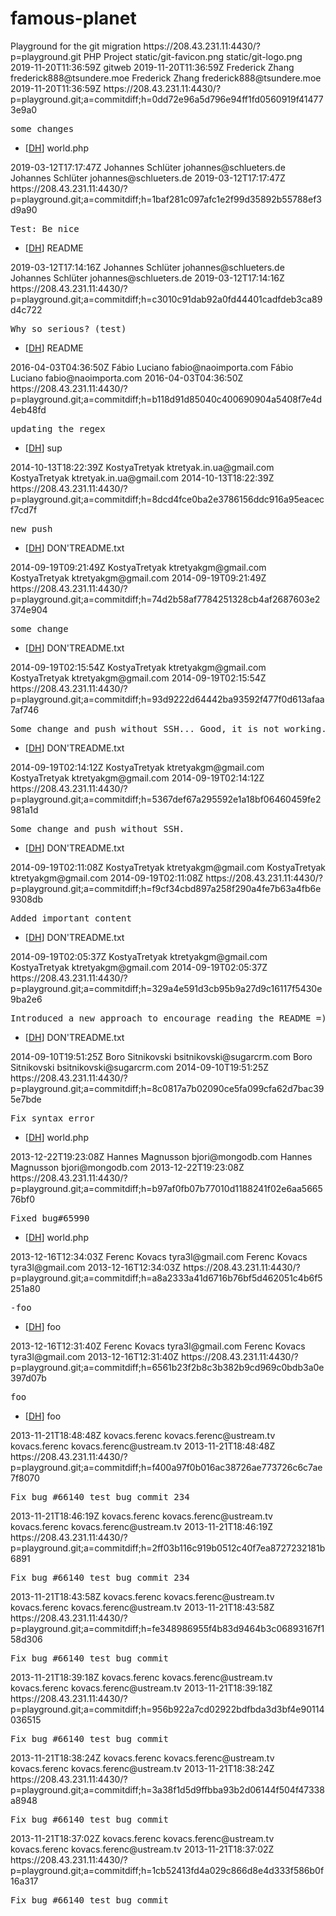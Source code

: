 # famous-planet
<?xml version="1.0" encoding="utf-8"?>
<feed xmlns="http://www.w3.org/2005/Atom">
<title>208.43.231.11 Git - playground.git/atom log</title>
<subtitle>Playground for the git migration</subtitle>
<link rel="alternate" type="text/html" href="https://208.43.231.11:4430/?p=playground.git;a=summary" />
<link rel="self" type="application/atom+xml" href="https://208.43.231.11:4430/?p=playground.git;a=atom" />
<id>https://208.43.231.11:4430/?p=playground.git</id>
<author><name>PHP Project</name></author>
<icon>static/git-favicon.png</icon>
<logo>static/git-logo.png</logo>
<updated>2019-11-20T11:36:59Z</updated>
<generator version='2.11.0/2.11.0'>gitweb</generator>
<entry>
<title type="html">some changes</title>
<updated>2019-11-20T11:36:59Z</updated>
<author>
<name>Frederick Zhang</name>
<email>frederick888@tsundere.moe</email>
</author>
<contributor>
<name>Frederick Zhang</name>
<email>frederick888@tsundere.moe</email>
</contributor>
<published>2019-11-20T11:36:59Z</published>
<link rel="alternate" type="text/html" href="https://208.43.231.11:4430/?p=playground.git;a=commitdiff;h=0dd72e96a5d796e94ff1fd0560919f414773e9a0" />
<id>https://208.43.231.11:4430/?p=playground.git;a=commitdiff;h=0dd72e96a5d796e94ff1fd0560919f414773e9a0</id>
<content type="xhtml" xml:base="https://208.43.231.11:4430/">
<div xmlns="http://www.w3.org/1999/xhtml">
<pre>
some changes
</pre><ul>
<li>[<a href="https://208.43.231.11:4430/?p=playground.git;a=blobdiff;f=world.php;fp=world.php;h=4293c316db6c2cf839af7519152e04026c3c2256;hp=a6533c0f053ff9441d3da03391bb4938e0bb2022;hb=0dd72e96a5d796e94ff1fd0560919f414773e9a0;hpb=1baf281c097afc1e2f99d35892b55788ef3d9a90"title="diff">D</a><a href="https://208.43.231.11:4430/?p=playground.git;a=history;f=world.php;h=0dd72e96a5d796e94ff1fd0560919f414773e9a0" title="history">H</a>] world.php</li>
</ul>
</div>
</content>
</entry>
<entry>
<title type="html">Test: Be nice</title>
<updated>2019-03-12T17:17:47Z</updated>
<author>
<name>Johannes Schlüter</name>
<email>johannes@schlueters.de</email>
</author>
<contributor>
<name>Johannes Schlüter</name>
<email>johannes@schlueters.de</email>
</contributor>
<published>2019-03-12T17:17:47Z</published>
<link rel="alternate" type="text/html" href="https://208.43.231.11:4430/?p=playground.git;a=commitdiff;h=1baf281c097afc1e2f99d35892b55788ef3d9a90" />
<id>https://208.43.231.11:4430/?p=playground.git;a=commitdiff;h=1baf281c097afc1e2f99d35892b55788ef3d9a90</id>
<content type="xhtml" xml:base="https://208.43.231.11:4430/">
<div xmlns="http://www.w3.org/1999/xhtml">
<pre>
Test: Be nice
</pre><ul>
<li>[<a href="https://208.43.231.11:4430/?p=playground.git;a=blobdiff;f=README;fp=README;h=680afe560ba41eb8c624a6e6d8c5f038acca6471;hp=9094c7c6aad52a62ff9c16b93e28aefc6417315a;hb=1baf281c097afc1e2f99d35892b55788ef3d9a90;hpb=c3010c91dab92a0fd44401cadfdeb3ca89d4c722" title="diff">D</a><a href="https://208.43.231.11:4430/?p=playground.git;a=history;f=README;h=1baf281c097afc1e2f99d35892b55788ef3d9a90" title="history">H</a>] README</li>
</ul>
</div>
</content>
</entry>
<entry>
<title type="html">Why so serious? (test)</title>
<updated>2019-03-12T17:14:16Z</updated>
<author>
<name>Johannes Schlüter</name>
<email>johannes@schlueters.de</email>
</author>
<contributor>
<name>Johannes Schlüter</name>
<email>johannes@schlueters.de</email>
</contributor>
<published>2019-03-12T17:14:16Z</published>
<link rel="alternate" type="text/html" href="https://208.43.231.11:4430/?p=playground.git;a=commitdiff;h=c3010c91dab92a0fd44401cadfdeb3ca89d4c722" />
<id>https://208.43.231.11:4430/?p=playground.git;a=commitdiff;h=c3010c91dab92a0fd44401cadfdeb3ca89d4c722</id>
<content type="xhtml" xml:base="https://208.43.231.11:4430/">
<div xmlns="http://www.w3.org/1999/xhtml">
<pre>
Why so serious? (test)
</pre><ul>
<li>[<a href="https://208.43.231.11:4430/?p=playground.git;a=blobdiff;f=README;fp=README;h=9094c7c6aad52a62ff9c16b93e28aefc6417315a;hp=d19d464976976c22fd8e478bcbcbe74f2a429cf5;hb=c3010c91dab92a0fd44401cadfdeb3ca89d4c722;hpb=b118d91d85040c400690904a5408f7e4d4eb48fd" title="diff">D</a><a href="https://208.43.231.11:4430/?p=playground.git;a=history;f=README;h=c3010c91dab92a0fd44401cadfdeb3ca89d4c722" title="history">H</a>] README</li>
</ul>
</div>
</content>
</entry>
<entry>
<title type="html">updating the regex</title>
<updated>2016-04-03T04:36:50Z</updated>
<author>
<name>Fábio Luciano</name>
<email>fabio@naoimporta.com</email>
</author>
<contributor>
<name>Fábio Luciano</name>
<email>fabio@naoimporta.com</email>
</contributor>
<published>2016-04-03T04:36:50Z</published>
<link rel="alternate" type="text/html" href="https://208.43.231.11:4430/?p=playground.git;a=commitdiff;h=b118d91d85040c400690904a5408f7e4d4eb48fd" />
<id>https://208.43.231.11:4430/?p=playground.git;a=commitdiff;h=b118d91d85040c400690904a5408f7e4d4eb48fd</id>
<content type="xhtml" xml:base="https://208.43.231.11:4430/">
<div xmlns="http://www.w3.org/1999/xhtml">
<pre>
updating the regex
</pre><ul>
<li>[<a href="https://208.43.231.11:4430/?p=playground.git;a=blobdiff;f=sup;fp=sup;h=b9f4d381c415ce1e996aa1a558c7205f0b249613;hp=c08af5516f3d5dee0539b8a4cccc225c11a37f16;hb=b118d91d85040c400690904a5408f7e4d4eb48fd;hpb=8dcd4fce0ba2e3786156ddc916a95eacecf7cd7f" title="diff">D</a><a href="https://208.43.231.11:4430/?p=playground.git;a=history;f=sup;h=b118d91d85040c400690904a5408f7e4d4eb48fd" title="history">H</a>] sup</li>
</ul>
</div>
</content>
</entry>
<entry>
<title type="html">new push</title>
<updated>2014-10-13T18:22:39Z</updated>
<author>
<name>KostyaTretyak</name>
<email>ktretyak.in.ua@gmail.com</email>
</author>
<contributor>
<name>KostyaTretyak</name>
<email>ktretyak.in.ua@gmail.com</email>
</contributor>
<published>2014-10-13T18:22:39Z</published>
<link rel="alternate" type="text/html" href="https://208.43.231.11:4430/?p=playground.git;a=commitdiff;h=8dcd4fce0ba2e3786156ddc916a95eacecf7cd7f" />
<id>https://208.43.231.11:4430/?p=playground.git;a=commitdiff;h=8dcd4fce0ba2e3786156ddc916a95eacecf7cd7f</id>
<content type="xhtml" xml:base="https://208.43.231.11:4430/">
<div xmlns="http://www.w3.org/1999/xhtml">
<pre>
new push
</pre><ul>
<li>[<a href="https://208.43.231.11:4430/?p=playground.git;a=blobdiff;f=DON%27TREADME.txt;fp=DON%27TREADME.txt;h=bf941c41de5de74574b3c458d5d38d753c56b2c6;hp=a558abf372c3c235405e986c1e7df62358701456;hb=8dcd4fce0ba2e3786156ddc916a95eacecf7cd7f;hpb=74d2b58af7784251328cb4af2687603e2374e904" title="diff">D</a><a href="https://208.43.231.11:4430/?p=playground.git;a=history;f=DON%27TREADME.txt;h=8dcd4fce0ba2e3786156ddc916a95eacecf7cd7f" title="history">H</a>] DON&#39;TREADME.txt</li>
</ul>
</div>
</content>
</entry>
<entry>
<title type="html">some change</title>
<updated>2014-09-19T09:21:49Z</updated>
<author>
<name>KostyaTretyak</name>
<email>ktretyakgm@gmail.com</email>
</author>
<contributor>
<name>KostyaTretyak</name>
<email>ktretyakgm@gmail.com</email>
</contributor>
<published>2014-09-19T09:21:49Z</published>
<link rel="alternate" type="text/html" href="https://208.43.231.11:4430/?p=playground.git;a=commitdiff;h=74d2b58af7784251328cb4af2687603e2374e904" />
<id>https://208.43.231.11:4430/?p=playground.git;a=commitdiff;h=74d2b58af7784251328cb4af2687603e2374e904</id>
<content type="xhtml" xml:base="https://208.43.231.11:4430/">
<div xmlns="http://www.w3.org/1999/xhtml">
<pre>
some change
</pre><ul>
<li>[<a href="https://208.43.231.11:4430/?p=playground.git;a=blobdiff;f=DON%27TREADME.txt;fp=DON%27TREADME.txt;h=a558abf372c3c235405e986c1e7df62358701456;hp=45235644d6eb18a8c98badd70bb500483f0d891e;hb=74d2b58af7784251328cb4af2687603e2374e904;hpb=93d9222d64442ba93592f477f0d613afaa7af746" title="diff">D</a><a href="https://208.43.231.11:4430/?p=playground.git;a=history;f=DON%27TREADME.txt;h=74d2b58af7784251328cb4af2687603e2374e904" title="history">H</a>] DON&#39;TREADME.txt</li>
</ul>
</div>
</content>
</entry>
<entry>
<title type="html">Some change and push without SSH... Good, it is not working. Work only via SSH.</title>
<updated>2014-09-19T02:15:54Z</updated>
<author>
<name>KostyaTretyak</name>
<email>ktretyakgm@gmail.com</email>
</author>
<contributor>
<name>KostyaTretyak</name>
<email>ktretyakgm@gmail.com</email>
</contributor>
<published>2014-09-19T02:15:54Z</published>
<link rel="alternate" type="text/html" href="https://208.43.231.11:4430/?p=playground.git;a=commitdiff;h=93d9222d64442ba93592f477f0d613afaa7af746" />
<id>https://208.43.231.11:4430/?p=playground.git;a=commitdiff;h=93d9222d64442ba93592f477f0d613afaa7af746</id>
<content type="xhtml" xml:base="https://208.43.231.11:4430/">
<div xmlns="http://www.w3.org/1999/xhtml">
<pre>
Some change and push without SSH... Good, it is not working. Work only via SSH.
</pre><ul>
<li>[<a href="https://208.43.231.11:4430/?p=playground.git;a=blobdiff;f=DON%27TREADME.txt;fp=DON%27TREADME.txt;h=45235644d6eb18a8c98badd70bb500483f0d891e;hp=bd49506f9f9b83a0aae2982f9c6d52ac01e247c9;hb=93d9222d64442ba93592f477f0d613afaa7af746;hpb=5367def67a295592e1a18bf06460459fe2981a1d" title="diff">D</a><a href="https://208.43.231.11:4430/?p=playground.git;a=history;f=DON%27TREADME.txt;h=93d9222d64442ba93592f477f0d613afaa7af746" title="history">H</a>] DON&#39;TREADME.txt</li>
</ul>
</div>
</content>
</entry>
<entry>
<title type="html">Some change and push without SSH.</title>
<updated>2014-09-19T02:14:12Z</updated>
<author>
<name>KostyaTretyak</name>
<email>ktretyakgm@gmail.com</email>
</author>
<contributor>
<name>KostyaTretyak</name>
<email>ktretyakgm@gmail.com</email>
</contributor>
<published>2014-09-19T02:14:12Z</published>
<link rel="alternate" type="text/html" href="https://208.43.231.11:4430/?p=playground.git;a=commitdiff;h=5367def67a295592e1a18bf06460459fe2981a1d" />
<id>https://208.43.231.11:4430/?p=playground.git;a=commitdiff;h=5367def67a295592e1a18bf06460459fe2981a1d</id>
<content type="xhtml" xml:base="https://208.43.231.11:4430/">
<div xmlns="http://www.w3.org/1999/xhtml">
<pre>
Some change and push without SSH.
</pre><ul>
<li>[<a href="https://208.43.231.11:4430/?p=playground.git;a=blobdiff;f=DON%27TREADME.txt;fp=DON%27TREADME.txt;h=bd49506f9f9b83a0aae2982f9c6d52ac01e247c9;hp=a4aa06377a1a77c54f4f501f4af757e682d0894e;hb=5367def67a295592e1a18bf06460459fe2981a1d;hpb=f9cf34cbd897a258f290a4fe7b63a4fb6e9308db" title="diff">D</a><a href="https://208.43.231.11:4430/?p=playground.git;a=history;f=DON%27TREADME.txt;h=5367def67a295592e1a18bf06460459fe2981a1d" title="history">H</a>] DON&#39;TREADME.txt</li>
</ul>
</div>
</content>
</entry>
<entry>
<title type="html">Added important content</title>
<updated>2014-09-19T02:11:08Z</updated>
<author>
<name>KostyaTretyak</name>
<email>ktretyakgm@gmail.com</email>
</author>
<contributor>
<name>KostyaTretyak</name>
<email>ktretyakgm@gmail.com</email>
</contributor>
<published>2014-09-19T02:11:08Z</published>
<link rel="alternate" type="text/html" href="https://208.43.231.11:4430/?p=playground.git;a=commitdiff;h=f9cf34cbd897a258f290a4fe7b63a4fb6e9308db" />
<id>https://208.43.231.11:4430/?p=playground.git;a=commitdiff;h=f9cf34cbd897a258f290a4fe7b63a4fb6e9308db</id>
<content type="xhtml" xml:base="https://208.43.231.11:4430/">
<div xmlns="http://www.w3.org/1999/xhtml">
<pre>
Added important content
</pre><ul>
<li>[<a href="https://208.43.231.11:4430/?p=playground.git;a=blobdiff;f=DON%27TREADME.txt;fp=DON%27TREADME.txt;h=a4aa06377a1a77c54f4f501f4af757e682d0894e;hp=e69de29bb2d1d6434b8b29ae775ad8c2e48c5391;hb=f9cf34cbd897a258f290a4fe7b63a4fb6e9308db;hpb=329a4e591d3cb95b9a27d9c16117f5430e9ba2e6" title="diff">D</a><a href="https://208.43.231.11:4430/?p=playground.git;a=history;f=DON%27TREADME.txt;h=f9cf34cbd897a258f290a4fe7b63a4fb6e9308db" title="history">H</a>] DON&#39;TREADME.txt</li>
</ul>
</div>
</content>
</entry>
<entry>
<title type="html">Introduced a new approach to encourage reading the README =)</title>
<updated>2014-09-19T02:05:37Z</updated>
<author>
<name>KostyaTretyak</name>
<email>ktretyakgm@gmail.com</email>
</author>
<contributor>
<name>KostyaTretyak</name>
<email>ktretyakgm@gmail.com</email>
</contributor>
<published>2014-09-19T02:05:37Z</published>
<link rel="alternate" type="text/html" href="https://208.43.231.11:4430/?p=playground.git;a=commitdiff;h=329a4e591d3cb95b9a27d9c16117f5430e9ba2e6" />
<id>https://208.43.231.11:4430/?p=playground.git;a=commitdiff;h=329a4e591d3cb95b9a27d9c16117f5430e9ba2e6</id>
<content type="xhtml" xml:base="https://208.43.231.11:4430/">
<div xmlns="http://www.w3.org/1999/xhtml">
<pre>
Introduced a new approach to encourage reading the README =)
</pre><ul>
<li>[<a href="https://208.43.231.11:4430/?p=playground.git;a=blobdiff;f=DON%27TREADME.txt;fp=DON%27TREADME.txt;h=e69de29bb2d1d6434b8b29ae775ad8c2e48c5391;hp=0000000000000000000000000000000000000000;hb=329a4e591d3cb95b9a27d9c16117f5430e9ba2e6;hpb=8c0817a7b02090ce5fa099cfa62d7bac395e7bde" title="diff">D</a><a href="https://208.43.231.11:4430/?p=playground.git;a=history;f=DON%27TREADME.txt;h=329a4e591d3cb95b9a27d9c16117f5430e9ba2e6" title="history">H</a>] DON&#39;TREADME.txt</li>
</ul>
</div>
</content>
</entry>
<entry>
<title type="html">Fix syntax error</title>
<updated>2014-09-10T19:51:25Z</updated>
<author>
<name>Boro Sitnikovski</name>
<email>bsitnikovski@sugarcrm.com</email>
</author>
<contributor>
<name>Boro Sitnikovski</name>
<email>bsitnikovski@sugarcrm.com</email>
</contributor>
<published>2014-09-10T19:51:25Z</published>
<link rel="alternate" type="text/html" href="https://208.43.231.11:4430/?p=playground.git;a=commitdiff;h=8c0817a7b02090ce5fa099cfa62d7bac395e7bde" />
<id>https://208.43.231.11:4430/?p=playground.git;a=commitdiff;h=8c0817a7b02090ce5fa099cfa62d7bac395e7bde</id>
<content type="xhtml" xml:base="https://208.43.231.11:4430/">
<div xmlns="http://www.w3.org/1999/xhtml">
<pre>
Fix syntax error
</pre><ul>
<li>[<a href="https://208.43.231.11:4430/?p=playground.git;a=blobdiff;f=world.php;fp=world.php;h=a6533c0f053ff9441d3da03391bb4938e0bb2022;hp=e472d5f529afbb2da2c77d9ddd798f78e981bee8;hb=8c0817a7b02090ce5fa099cfa62d7bac395e7bde;hpb=b97af0fb07b77010d1188241f02e6aa566576bf0"title="diff">D</a><a href="https://208.43.231.11:4430/?p=playground.git;a=history;f=world.php;h=8c0817a7b02090ce5fa099cfa62d7bac395e7bde" title="history">H</a>] world.php</li>
</ul>
</div>
</content>
</entry>
<entry>
<title type="html">Fixed bug#65990</title>
<updated>2013-12-22T19:23:08Z</updated>
<author>
<name>Hannes Magnusson</name>
<email>bjori@mongodb.com</email>
</author>
<contributor>
<name>Hannes Magnusson</name>
<email>bjori@mongodb.com</email>
</contributor>
<published>2013-12-22T19:23:08Z</published>
<link rel="alternate" type="text/html" href="https://208.43.231.11:4430/?p=playground.git;a=commitdiff;h=b97af0fb07b77010d1188241f02e6aa566576bf0" />
<id>https://208.43.231.11:4430/?p=playground.git;a=commitdiff;h=b97af0fb07b77010d1188241f02e6aa566576bf0</id>
<content type="xhtml" xml:base="https://208.43.231.11:4430/">
<div xmlns="http://www.w3.org/1999/xhtml">
<pre>
Fixed bug#65990
</pre><ul>
<li>[<a href="https://208.43.231.11:4430/?p=playground.git;a=blobdiff;f=world.php;fp=world.php;h=e472d5f529afbb2da2c77d9ddd798f78e981bee8;hp=41e1c7a09b5413e6121a02805877836bd717314c;hb=b97af0fb07b77010d1188241f02e6aa566576bf0;hpb=a8a2333a41d6716b76bf5d462051c4b6f5251a80"title="diff">D</a><a href="https://208.43.231.11:4430/?p=playground.git;a=history;f=world.php;h=b97af0fb07b77010d1188241f02e6aa566576bf0" title="history">H</a>] world.php</li>
</ul>
</div>
</content>
</entry>
<entry>
<title type="html">-foo</title>
<updated>2013-12-16T12:34:03Z</updated>
<author>
<name>Ferenc Kovacs</name>
<email>tyra3l@gmail.com</email>
</author>
<contributor>
<name>Ferenc Kovacs</name>
<email>tyra3l@gmail.com</email>
</contributor>
<published>2013-12-16T12:34:03Z</published>
<link rel="alternate" type="text/html" href="https://208.43.231.11:4430/?p=playground.git;a=commitdiff;h=a8a2333a41d6716b76bf5d462051c4b6f5251a80" />
<id>https://208.43.231.11:4430/?p=playground.git;a=commitdiff;h=a8a2333a41d6716b76bf5d462051c4b6f5251a80</id>
<content type="xhtml" xml:base="https://208.43.231.11:4430/">
<div xmlns="http://www.w3.org/1999/xhtml">
<pre>
-foo
</pre><ul>
<li>[<a href="https://208.43.231.11:4430/?p=playground.git;a=blobdiff;f=foo;fp=foo;h=0000000000000000000000000000000000000000;hp=e69de29bb2d1d6434b8b29ae775ad8c2e48c5391;hb=a8a2333a41d6716b76bf5d462051c4b6f5251a80;hpb=6561b23f2b8c3b382b9cd969c0bdb3a0e397d07b" title="diff">D</a><a href="https://208.43.231.11:4430/?p=playground.git;a=history;f=foo;h=a8a2333a41d6716b76bf5d462051c4b6f5251a80" title="history">H</a>] foo</li>
</ul>
</div>
</content>
</entry>
<entry>
<title type="html">foo</title>
<updated>2013-12-16T12:31:40Z</updated>
<author>
<name>Ferenc Kovacs</name>
<email>tyra3l@gmail.com</email>
</author>
<contributor>
<name>Ferenc Kovacs</name>
<email>tyra3l@gmail.com</email>
</contributor>
<published>2013-12-16T12:31:40Z</published>
<link rel="alternate" type="text/html" href="https://208.43.231.11:4430/?p=playground.git;a=commitdiff;h=6561b23f2b8c3b382b9cd969c0bdb3a0e397d07b" />
<id>https://208.43.231.11:4430/?p=playground.git;a=commitdiff;h=6561b23f2b8c3b382b9cd969c0bdb3a0e397d07b</id>
<content type="xhtml" xml:base="https://208.43.231.11:4430/">
<div xmlns="http://www.w3.org/1999/xhtml">
<pre>
foo
</pre><ul>
<li>[<a href="https://208.43.231.11:4430/?p=playground.git;a=blobdiff;f=foo;fp=foo;h=e69de29bb2d1d6434b8b29ae775ad8c2e48c5391;hp=0000000000000000000000000000000000000000;hb=6561b23f2b8c3b382b9cd969c0bdb3a0e397d07b;hpb=f400a97f0b016ac38726ae773726c6c7ae7f8070" title="diff">D</a><a href="https://208.43.231.11:4430/?p=playground.git;a=history;f=foo;h=6561b23f2b8c3b382b9cd969c0bdb3a0e397d07b" title="history">H</a>] foo</li>
</ul>
</div>
</content>
</entry>
<entry>
<title type="html">Fix bug #66140 test bug commit 234</title>
<updated>2013-11-21T18:48:48Z</updated>
<author>
<name>kovacs.ferenc</name>
<email>kovacs.ferenc@ustream.tv</email>
</author>
<contributor>
<name>kovacs.ferenc</name>
<email>kovacs.ferenc@ustream.tv</email>
</contributor>
<published>2013-11-21T18:48:48Z</published>
<link rel="alternate" type="text/html" href="https://208.43.231.11:4430/?p=playground.git;a=commitdiff;h=f400a97f0b016ac38726ae773726c6c7ae7f8070" />
<id>https://208.43.231.11:4430/?p=playground.git;a=commitdiff;h=f400a97f0b016ac38726ae773726c6c7ae7f8070</id>
<content type="xhtml" xml:base="https://208.43.231.11:4430/">
<div xmlns="http://www.w3.org/1999/xhtml">
<pre>
Fix bug #66140 test bug commit 234
</pre><ul>
</ul>
</div>
</content>
</entry>
<entry>
<title type="html">Fix bug #66140 test bug commit 234</title>
<updated>2013-11-21T18:46:19Z</updated>
<author>
<name>kovacs.ferenc</name>
<email>kovacs.ferenc@ustream.tv</email>
</author>
<contributor>
<name>kovacs.ferenc</name>
<email>kovacs.ferenc@ustream.tv</email>
</contributor>
<published>2013-11-21T18:46:19Z</published>
<link rel="alternate" type="text/html" href="https://208.43.231.11:4430/?p=playground.git;a=commitdiff;h=2ff03b116c919b0512c40f7ea8727232181b6891" />
<id>https://208.43.231.11:4430/?p=playground.git;a=commitdiff;h=2ff03b116c919b0512c40f7ea8727232181b6891</id>
<content type="xhtml" xml:base="https://208.43.231.11:4430/">
<div xmlns="http://www.w3.org/1999/xhtml">
<pre>
Fix bug #66140 test bug commit 234
</pre><ul>
</ul>
</div>
</content>
</entry>
<entry>
<title type="html">Fix bug #66140 test bug commit</title>
<updated>2013-11-21T18:43:58Z</updated>
<author>
<name>kovacs.ferenc</name>
<email>kovacs.ferenc@ustream.tv</email>
</author>
<contributor>
<name>kovacs.ferenc</name>
<email>kovacs.ferenc@ustream.tv</email>
</contributor>
<published>2013-11-21T18:43:58Z</published>
<link rel="alternate" type="text/html" href="https://208.43.231.11:4430/?p=playground.git;a=commitdiff;h=fe348986955f4b83d9464b3c06893167f158d306" />
<id>https://208.43.231.11:4430/?p=playground.git;a=commitdiff;h=fe348986955f4b83d9464b3c06893167f158d306</id>
<content type="xhtml" xml:base="https://208.43.231.11:4430/">
<div xmlns="http://www.w3.org/1999/xhtml">
<pre>
Fix bug #66140 test bug commit
</pre><ul>
</ul>
</div>
</content>
</entry>
<entry>
<title type="html">Fix bug #66140 test bug commit</title>
<updated>2013-11-21T18:39:18Z</updated>
<author>
<name>kovacs.ferenc</name>
<email>kovacs.ferenc@ustream.tv</email>
</author>
<contributor>
<name>kovacs.ferenc</name>
<email>kovacs.ferenc@ustream.tv</email>
</contributor>
<published>2013-11-21T18:39:18Z</published>
<link rel="alternate" type="text/html" href="https://208.43.231.11:4430/?p=playground.git;a=commitdiff;h=956b922a7cd02922bdfbda3d3bf4e90114036515" />
<id>https://208.43.231.11:4430/?p=playground.git;a=commitdiff;h=956b922a7cd02922bdfbda3d3bf4e90114036515</id>
<content type="xhtml" xml:base="https://208.43.231.11:4430/">
<div xmlns="http://www.w3.org/1999/xhtml">
<pre>
Fix bug #66140 test bug commit
</pre><ul>
</ul>
</div>
</content>
</entry>
<entry>
<title type="html">Fix bug #66140 test bug commit</title>
<updated>2013-11-21T18:38:24Z</updated>
<author>
<name>kovacs.ferenc</name>
<email>kovacs.ferenc@ustream.tv</email>
</author>
<contributor>
<name>kovacs.ferenc</name>
<email>kovacs.ferenc@ustream.tv</email>
</contributor>
<published>2013-11-21T18:38:24Z</published>
<link rel="alternate" type="text/html" href="https://208.43.231.11:4430/?p=playground.git;a=commitdiff;h=3a38f1d5d9ffbba93b2d06144f504f47338a8948" />
<id>https://208.43.231.11:4430/?p=playground.git;a=commitdiff;h=3a38f1d5d9ffbba93b2d06144f504f47338a8948</id>
<content type="xhtml" xml:base="https://208.43.231.11:4430/">
<div xmlns="http://www.w3.org/1999/xhtml">
<pre>
Fix bug #66140 test bug commit
</pre><ul>
</ul>
</div>
</content>
</entry>
<entry>
<title type="html">Fix bug #66140 test bug commit</title>
<updated>2013-11-21T18:37:02Z</updated>
<author>
<name>kovacs.ferenc</name>
<email>kovacs.ferenc@ustream.tv</email>
</author>
<contributor>
<name>kovacs.ferenc</name>
<email>kovacs.ferenc@ustream.tv</email>
</contributor>
<published>2013-11-21T18:37:02Z</published>
<link rel="alternate" type="text/html" href="https://208.43.231.11:4430/?p=playground.git;a=commitdiff;h=1cb52413fd4a029c866d8e4d333f586b0f16a317" />
<id>https://208.43.231.11:4430/?p=playground.git;a=commitdiff;h=1cb52413fd4a029c866d8e4d333f586b0f16a317</id>
<content type="xhtml" xml:base="https://208.43.231.11:4430/">
<div xmlns="http://www.w3.org/1999/xhtml">
<pre>
Fix bug #66140 test bug commit
</pre><ul>
</ul>
</div>
</content>
</entry>
</feed>
